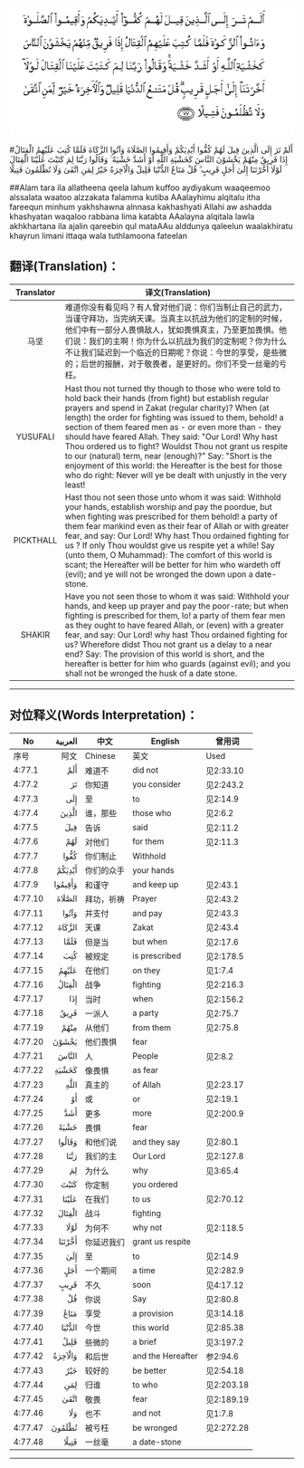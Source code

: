 ![004:077](images/004_077.gif)

#أَلَمْ تَرَ إِلَى الَّذِينَ قِيلَ لَهُمْ كُفُّوا أَيْدِيَكُمْ وَأَقِيمُوا الصَّلَاةَ وَآتُوا الزَّكَاةَ فَلَمَّا كُتِبَ عَلَيْهِمُ الْقِتَالُ إِذَا فَرِيقٌ مِنْهُمْ يَخْشَوْنَ النَّاسَ كَخَشْيَةِ اللَّهِ أَوْ أَشَدَّ خَشْيَةً ۚ وَقَالُوا رَبَّنَا لِمَ كَتَبْتَ عَلَيْنَا الْقِتَالَ لَوْلَا أَخَّرْتَنَا إِلَىٰ أَجَلٍ قَرِيبٍ ۗ قُلْ مَتَاعُ الدُّنْيَا قَلِيلٌ وَالْآخِرَةُ خَيْرٌ لِمَنِ اتَّقَىٰ وَلَا تُظْلَمُونَ فَتِيلًا 

##Alam tara ila allatheena qeela lahum kuffoo aydiyakum waaqeemoo alssalata waatoo alzzakata falamma kutiba AAalayhimu alqitalu itha fareequn minhum yakhshawna alnnasa kakhashyati Allahi aw ashadda khashyatan waqaloo rabbana lima katabta AAalayna alqitala lawla akhkhartana ila ajalin qareebin qul mataAAu alddunya qaleelun waalakhiratu khayrun limani ittaqa wala tuthlamoona fateelan 

## 翻译(Translation)：

| Translator | 译文(Translation)                                            |
| :--------: | ------------------------------------------------------------ |
|    马坚    | 难道你没有看见吗？有人曾对他们说：你们当制止自己的武力，当谨守拜功，当完纳天课。当真主以抗战为他们的定制的时候，他们中有一部分人畏惧敌人，犹如畏惧真主，乃至更加畏惧。他们说：我们的主啊！你为什么以抗战为我们的定制呢？你为什么不让我们延迟到一个临近的日期呢？你说：今世的享受，是些微的；后世的报酬，对于敬畏者，是更好的。你们不受一丝毫的亏枉。 |
|  YUSUFALI  | Hast thou not turned thy though to those who were told to hold back their hands (from fight) but establish regular prayers and spend in Zakat (regular charity)? When (at length) the order for fighting was issued to them, behold! a section of them feared men as - or even more than - they should have feared Allah. They said: "Our Lord! Why hast Thou ordered us to fight? Wouldst Thou not grant us respite to our (natural) term, near (enough)?" Say: "Short is the enjoyment of this world: the Hereafter is the best for those who do right: Never will ye be dealt with unjustly in the very least! |
| PICKTHALL  | Hast thou not seen those unto whom it was said: Withhold your hands, establish worship and pay the poordue, but when fighting was prescribed for them behold! a party of them fear mankind even as their fear of Allah or with greater fear, and say: Our Lord! Why hast Thou ordained fighting for us ? If only Thou wouldst give us respite yet a while! Say (unto them, O Muhammad): The comfort of this world is scant; the Hereafter will be better for him who wardeth off (evil); and ye will not be wronged the down upon a date-stone. |
|   SHAKIR   | Have you not seen those to whom it was said: Withhold your hands, and keep up prayer and pay the poor-rate; but when fighting is prescribed for them, lo! a party of them fear men as they ought to have feared Allah, or (even) with a greater fear, and say: Our Lord! why hast Thou ordained fighting for us? Wherefore didst Thou not grant us a delay to a near end? Say: The provision of this world is short, and the hereafter is better for him who guards (against evil); and you shall not be wronged the husk of a date stone. |

---

## 对位释义(Words Interpretation)：

| No   | العربية | 中文    | English | 曾用词 |
| ---- | ------: | ------- | ------- | ------ |
| 序号 |    阿文 | Chinese | 英文    | Used   |
| 4:77.1  | أَلَمْ     | 难道不     | did not           | 见2:33.10  |
| 4:77.2  | تَرَ      | 你知道     | you consider      | 见2:243.2  |
| 4:77.3  | إِلَى     | 至         | to                | 见2:14.9   |
| 4:77.4  | الَّذِينَ   | 谁，那些   | those who         | 见2:6.2    |
| 4:77.5  | قِيلَ     | 告诉       | said              | 见2:11.2   |
| 4:77.6  | لَهُمْ     | 对他们     | for them          | 见2:11.3   |
| 4:77.7  | كُفُّوا    | 你们制止   | Withhold          |            |
| 4:77.8  | أَيْدِيَكُمْ  | 你们的众手 | your hands        |            |
| 4:77.9  | وَأَقِيمُوا | 和谨守     | and keep up       | 见2:43.1   |
| 4:77.10 | الصَّلَاةَ  | 拜功，祈祷 | Prayer            | 见2:43.2   |
| 4:77.11 | وَآتُوا   | 并支付     | and pay           | 见2:43.3   |
| 4:77.12 | الزَّكَاةَ  | 天课       | Zakat             | 见2:43.4   |
| 4:77.13 | فَلَمَّا    | 但是当     | but when          | 见2:17.6   |
| 4:77.14 | كُتِبَ     | 被规定     | is prescribed     | 见2:178.5  |
| 4:77.15 | عَلَيْهِمُ   | 在他们     | on they           | 见1:7.4    |
| 4:77.16 | الْقِتَالُ  | 战争       | fighting          | 见2:216.3  |
| 4:77.17 | إِذَا     | 当时       | when              | 见2:156.2  |
| 4:77.18 | فَرِيقٌ    | 一派人     | a party           | 见2:75.7   |
| 4:77.19 | مِنْهُمْ    | 从他们     | from them         | 见2:75.8   |
| 4:77.20 | يَخْشَوْنَ   | 他们畏惧   | fear              |            |
| 4:77.21 | النَّاسَ   | 人         | People            | 见2:8.2    |
| 4:77.22 | كَخَشْيَةِ   | 像畏惧     | as fear           |            |
| 4:77.23 | اللَّهِ    | 真主的     | of Allah          | 见2:23.17  |
| 4:77.24 | أَوْ      | 或         | or                | 见2:19.1   |
| 4:77.25 | أَشَدَّ     | 更多       | more              | 见2:200.9  |
| 4:77.26 | خَشْيَةً    | 畏惧       | fear              |            |
| 4:77.27 | وَقَالُوا  | 和他们说   | and they say      | 见2:80.1   |
| 4:77.28 | رَبَّنَا    | 我们的主   | Our Lord          | 见2:127.8  |
| 4:77.29 | لِمَ      | 为什么     | why               | 见3:65.4   |
| 4:77.30 | كَتَبْتَ    | 你定制     | you ordered       |            |
| 4:77.31 | عَلَيْنَا   | 在我们     | to us             | 见2:70.12  |
| 4:77.32 | الْقِتَالَ  | 战斗       | fighting          |            |
| 4:77.33 | لَوْلَا    | 为何不     | why not           | 见2:118.5  |
| 4:77.34 | أَخَّرْتَنَا  | 你延迟我们 | grant us respite  |            |
| 4:77.35 | إِلَىٰ     | 至         | to                | 见2:14.9   |
| 4:77.36 | أَجَلٍ     | 一个期间   | a time            | 见2:282.9  |
| 4:77.37 | قَرِيبٍ    | 不久       | soon              | 见4:17.12  |
| 4:77.38 | قُلْ      | 你说       | Say               | 见2:80.8   |
| 4:77.39 | مَتَاعُ    | 享受       | a provision       | 见3:14.18  |
| 4:77.40 | الدُّنْيَا  | 今世       | this world        | 见2:85.38  |
| 4:77.41 | قَلِيلٌ    | 些微的     | a brief           | 见3:197.2  |
| 4:77.42 | وَالْآخِرَةُ | 和后世     | and the Hereafter | 参2:94.6   |
| 4:77.43 | خَيْرٌ     | 较好的     | be better         | 见2:54.18  |
| 4:77.44 | لِمَنِ     | 归谁       | to who            | 见2:203.18 |
| 4:77.45 | اتَّقَىٰ    | 敬畏       | fear              | 见2:189.19 |
| 4:77.46 | وَلَا     | 也不       | and not           | 见1:7.8    |
| 4:77.47 | تُظْلَمُونَ  | 被亏枉     | be wronged        | 见2:272.28 |
| 4:77.48 | فَتِيلًا   | 一丝毫     | a date-stone      |            |

---
